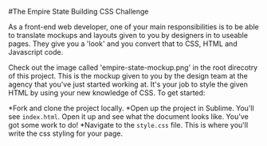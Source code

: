 #The Empire State Building CSS Challenge

As a front-end web developer, one of your main responsibilities is to be able to translate mockups and layouts given to you by designers in to useable pages. They give you a 'look' and you convert that to CSS, HTML and Javascript code.

Check out the image called 'empire-state-mockup.png' in the root direcotry of this project. This is the mockup given to you by the design team at the agency that you've just started working at. It's your job to style the given HTML by using your new knowledge of CSS. To get started:

*Fork and clone the project locally.
*Open up the project in Sublime. You'll see `index.html`. Open it up and see what the document looks like. You've got some work to do!
*Navigate to the `style.css` file. This is where you'll write the css styling for your page.

